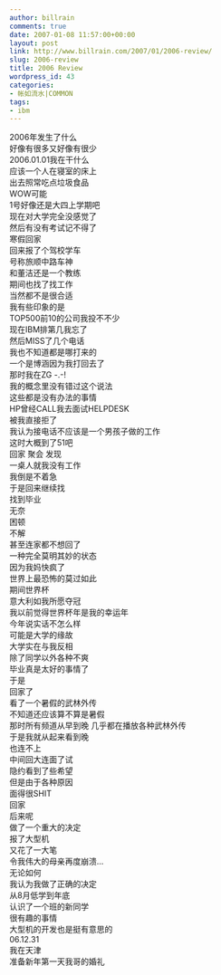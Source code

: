```yaml
---
author: billrain
comments: true
date: 2007-01-08 11:57:00+00:00
layout: post
link: http://www.billrain.com/2007/01/2006-review/
slug: 2006-review
title: 2006 Review
wordpress_id: 43
categories:
- 帐如流水|COMMON
tags:
- ibm
---
```


2006年发生了什么  
好像有很多又好像有很少  
2006.01.01我在干什么  
应该一个人在寝室的床上  
出去照常吃点垃圾食品  
WOW可能  
1号好像还是大四上学期吧  
现在对大学完全没感觉了  
然后有没有考试记不得了  
寒假回家  
回来报了个驾校学车  
号称旅顺中路车神  
和董洁还是一个教练  
期间也找了找工作  
当然都不是很合适  
我有些印象的是  
TOP500前10的公司我投不不少  
现在IBM排第几我忘了  
然后MISS了几个电话  
我也不知道都是哪打来的  
一个是博涵因为我打回去了  
那时我在ZG -.-!  
我的概念里没有错过这个说法  
这些都是没有办法的事情  
HP曾经CALL我去面试HELPDESK  
被我直接拒了  
我认为接电话不应该是一个男孩子做的工作  
这时大概到了51吧  
回家 聚会 发现  
一桌人就我没有工作  
我倒是不着急  
于是回来继续找  
找到毕业  
无奈  
困顿  
不解  
甚至连家都不想回了  
一种完全莫明其妙的状态  
因为我妈快疯了  
世界上最恐怖的莫过如此  
期间世界杯  
意大利如我所愿夺冠  
我以前觉得世界杯年是我的幸运年  
今年说实话不怎么样  
可能是大学的缘故  
大学实在与我反相  
除了同学以外各种不爽  
毕业真是太好的事情了  
于是  
回家了  
看了一个暑假的武林外传  
不知道还应该算不算是暑假  
那时所有频道从早到晚 几乎都在播放各种武林外传  
于是我就从起来看到晚  
也连不上  
中间回大连面了试  
隐约看到了些希望  
但是由于各种原因  
面得很SHIT  
回家  
后来呢  
做了一个重大的决定  
报了大型机  
又花了一大笔  
令我伟大的母亲再度崩溃...  
无论如何  
我认为我做了正确的决定  
从8月低学到年底  
认识了一个班的新同学  
很有趣的事情  
大型机的开发也是挺有意思的  
06.12.31  
我在天津  
准备新年第一天我哥的婚礼
